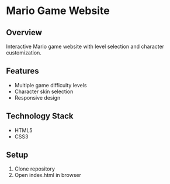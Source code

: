 # Mario Game Website

## Overview
Interactive Mario game website with level selection and character customization.

## Features
- Multiple game difficulty levels
- Character skin selection
- Responsive design

## Technology Stack
- HTML5
- CSS3

## Setup
1. Clone repository
2. Open index.html in browser
